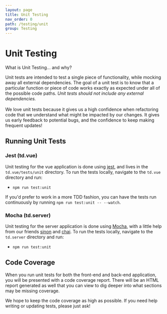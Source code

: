 ```yaml
---
layout: page
title: Unit Testing
nav_order: 0
path: /testing/unit
group: Testing
---
```


# Unit Testing

<div class="card">
  <div class="card-header">
    What is Unit Testing... and why?
  </div>
  <div class="card-body">
    <p class="card-text">
        Unit tests are intended to test a single piece of functionality, while mocking away all external dependencies.  The goal of a unit test is to know that a particular function or piece of code works exactly as expected under all of the possible code paths.  <em>Unit tests should not include any external dependencies.</em>
        <br />
        <br />
        We love unit tests because it gives us a high confidence when refactoring code that we understand what might be impacted by our changes.  It gives us early feedback to potential bugs, and the confidence to keep making frequent updates!
    </p>
  </div>
</div>


## Running Unit Tests

### Jest (td.vue)
Unit testing for the vue application is done using [jest](https://jestjs.io/), and lives in the `td.vue/tests/unit` directory.
To run the tests locally, navigate to the `td.vue` directory and run:
- `npm run test:unit`

If you'd prefer to work in a more TDD fashion, you can have the tests run continuously by running `npm run test:unit -- --watch`.

### Mocha (td.server)
Unit testing for the server application is done using [Mocha](https://mochajs.org/),
with a little help from our friends [sinon](https://sinonjs.org/) and [chai](https://www.chaijs.com/).  To run the tests locally, navigate to the `td.server` directory and run:
- `npm run test:unit`

## Code Coverage
When you run unit tests for both the front-end and back-end application, you will be presented with a code coverage report.
There will be an HTML report generated as well that you can view to dig deeper into what sections may be missing coverage.

We hope to keep the code coverage as high as possible.  If you need help writing or updating tests, please just ask!
